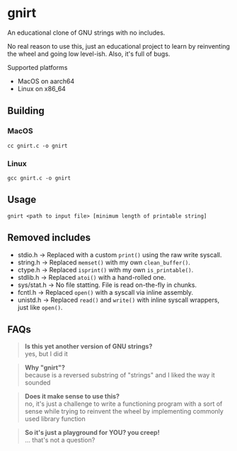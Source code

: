 # gnirt
An educational clone of GNU strings with no includes.

No real reason to use this, just an educational project to learn by reinventing the wheel and going low level-ish. Also, it's full of bugs.

Supported platforms
- MacOS on aarch64
- Linux on x86_64

## Building
### MacOS 
```
cc gnirt.c -o gnirt
```

### Linux
```
gcc gnirt.c -o gnirt
```

## Usage
```
gnirt <path to input file> [minimum length of printable string]
```

## Removed includes
- stdio.h → Replaced with a custom `print()` using the raw write syscall.
- string.h → Replaced `memset()` with my own `clean_buffer()`.
- ctype.h → Replaced `isprint()` with my own `is_printable()`.
- stdlib.h → Replaced `atoi()` with a hand-rolled one.
- sys/stat.h → No file statting. File is read on-the-fly in chunks.
- fcntl.h → Replaced `open()` with a syscall via inline assembly.
- unistd.h → Replaced `read()` and `write()` with inline syscall wrappers, just like `open()`.

## FAQs
> **Is this yet another version of GNU strings?**<br>
yes, but I did it

> **Why "gnirt"?**<br> 
because is a reversed substring of "strings" and I liked the way it sounded

> **Does it make sense to use this?**<br>
no, it's just a challenge to write a functioning program with a sort of sense while trying to reinvent the wheel by implementing commonly used library function

> **So it's just a playground for YOU? you creep!**<br>
... that's not a question?